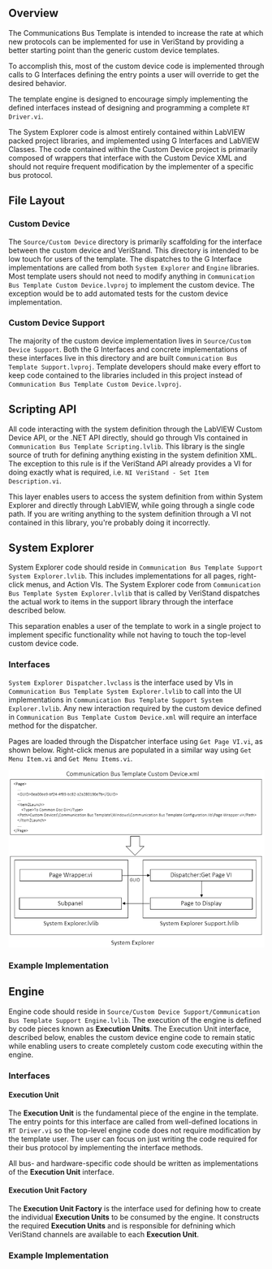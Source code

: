 ## Overview

The Communications Bus Template is intended to increase the rate at which new protocols can be implemented for use in VeriStand by providing a better starting point than the generic custom device templates.

To accomplish this, most of the custom device code is implemented through calls to G Interfaces defining the entry points a user will override to get the desired behavior.

The template engine is designed to encourage simply implementing the defined interfaces instead of designing and programming a complete `RT Driver.vi`.

The System Explorer code is almost entirely contained within LabVIEW packed project libraries, and implemented using G Interfaces and LabVIEW Classes. The code contained within the Custom Device project is primarily composed of wrappers that interface with the Custom Device XML and should not require frequent modification by the implementer of a specific bus protocol.

## File Layout

### Custom Device

The `Source/Custom Device` directory is primarily scaffolding for the interface between the custom device and VeriStand. This directory is intended to be low touch for users of the template. The dispatches to the G Interface implementations are called from both `System Explorer` and `Engine` libraries. Most template users should not need to modify anything in `Communication Bus Template Custom Device.lvproj` to implement the custom device. The exception would be to add automated tests for the custom device implementation.

### Custom Device Support

The majority of the custom device implementation lives in `Source/Custom Device Support`. Both the G Interfaces and concrete implementations of these interfaces live in this directory and are built `Communication Bus Template Support.lvproj`. Template developers should make every effort to keep code contained to the libraries included in this project instead of `Communication Bus Template Custom Device.lvproj`.

## Scripting API

All code interacting with the system definition through the LabVIEW Custom Device API, or the .NET API directly, should go through VIs contained in `Communication Bus Template Scripting.lvlib`. This library is the single source of truth for defining anything existing in the system definition XML. The exception to this rule is if the VeriStand API already provides a VI for doing exactly what is required, i.e. `NI VeriStand - Set Item Description.vi`.

This layer enables users to access the system definition from within System Explorer and directly through LabVIEW, while going through a single code path. If you are writing anything to the system definition through a VI not contained in this library, you're probably doing it incorrectly.

## System Explorer

System Explorer code should reside in `Communication Bus Template Support System Explorer.lvlib`. This includes implementations for all pages, right-click menus, and Action VIs. The System Explorer code from `Communication Bus Template System Explorer.lvlib` that is called by VeriStand dispatches the actual work to items in the support library through the interface described below.

This separation enables a user of the template to work in a single project to implement specific functionality while not having to touch the top-level custom device code.

### Interfaces

`System Explorer Dispatcher.lvclass` is the interface used by VIs in `Communication Bus Template System Explorer.lvlib` to call into the UI implementations in `Communication Bus Template Support System Explorer.lvlib`. Any new interaction required by the custom device defined in `Communication Bus Template Custom Device.xml` will require an interface method for the dispatcher.

Pages are loaded through the Dispatcher interface using `Get Page VI.vi`, as shown below. Right-click menus are populated in a similar way using `Get Menu Item.vi` and `Get Menu Items.vi`.

![Page Dispatcher](Resources/PageDispatcher.png)

### Example Implementation

## Engine

Engine code should reside in `Source/Custom Device Support/Communication Bus Template Support Engine.lvlib`. The execution of the engine is defined by code pieces known as **Execution Units**. The Execution Unit interface, described below, enables the custom device engine code to remain static while enabling users to create completely custom code executing within the engine.

### Interfaces

#### Execution Unit

The **Execution Unit** is the fundamental piece of the engine in the template. The entry points for this interface are called from well-defined locations in `RT Driver.vi` so the top-level engine code does not require modification by the template user. The user can focus on just writing the code required for their bus protocol by implementing the interface methods.

All bus- and hardware-specific code should be written as implementations of the **Execution Unit** interface.

#### Execution Unit Factory

The **Execution Unit Factory** is the interface used for defining how to create the individual **Execution Units** to be consumed by the engine. It constructs the required **Execution Units** and is responsible for defnining which VeriStand channels are available to each **Execution Unit**.

### Example Implementation

